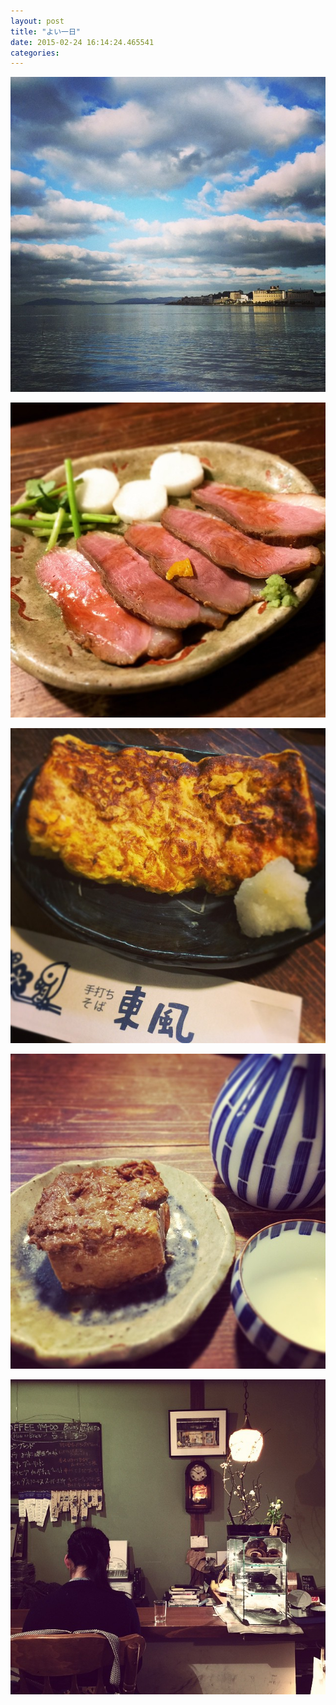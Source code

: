 ```yaml
---
layout: post
title: "よい一日"
date: 2015-02-24 16:14:24.465541
categories: 
---
```


![](/assets/images/201502/10979595_329915973871465_2086889738_n.jpg)

![](/assets/images/201502/11005174_401775593332181_237012548_n.jpg)

![](/assets/images/201502/11008230_775472585875242_1808081604_n.jpg)

![](/assets/images/201502/11005235_877373155638001_1666690330_n.jpg)

![](/assets/images/201502/11015597_895395513854254_1491414756_n.jpg)


